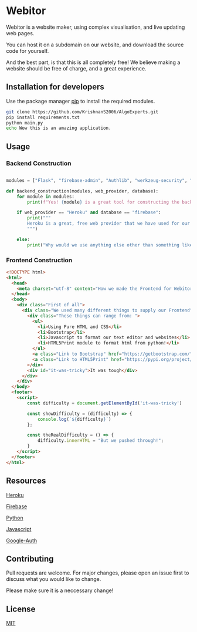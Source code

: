 # Webitor

Webitor is a website maker, using complex visualisation, and live updating web pages.

You can host it on a subdomain on our website, and download the source code for yourself.

And the best part, is that this is all completely free! We believe making a website should be free of charge, and a great experience.

## Installation for developers

Use the package manager [pip](https://pip.pypa.io/en/stable/) to install the required modules.

```bash
git clone https://github.com/KrishnanS2006/AlgoExperts.git
pip install requirements.txt
python main.py
echo Wow this is an amazing application.
```

## Usage

### Backend Construction

```python

modules = ["Flask", "firebase-admin", "Authlib", "werkzeug-security", "gunicorn"]

def backend_construction(modules, web_provider, database):
    for module in modules:
        print(f"Yes! {module} is a great tool for constructing the backend of our web application!")

    if web_provider == "Heroku" and database == "firebase":
        print("""
        Heroku is a great, free web provider that we have used for our project. It is reliable, and a amazing temporary home for our project. Firebase is also something that we love to use in our project, and we advise for you to use it too! It's documentation is amazing, and it's api is easy to understand, and so useful for managing, and storing schemas in your databases!
        """)

    else:
        print("Why would we use anything else other than something like Heroku and Firebase?")

```

### Frontend Construction

```html
<!DOCTYPE html>
<html>
  <head>
    <meta charset="utf-8" content="How we made the Frontend for Webitor!" />
  </head>
  <body>
    <div class="First of all">
      <div class="We used many different things to supply our Frontend">
        <div class="These things can range from: ">
          <ul>
            <li>Using Pure HTML and CSS</li>
            <li>Bootstrap</li>
            <li>Javascript to format our text editor and websites</li>
            <li>HTML5Print module to format html from python!</li>
          </ul>
          <a class="Link to Bootstrap" href="https://getbootstrap.com/">
          <a class="Link to HTML5Print" href="https://pypi.org/project/html5print/">
        </div>
        <div id="it-was-tricky">It was tough</div>
      </div>
    </div>
  </body>
  <footer>
    <script>
        const difficulty = document.getElementById('it-was-tricky')

        const showDifficulty = (difficulty) => {
            console.log(`${difficulty}`)
        };

        const theRealDifficulty = () => {
            difficulty.innerHTML = "But we pushed through!";
        }
    </script>
  </footer>
</html>
```

## Resources

[Heroku](https://www.heroku.com/)

[Firebase](https://firebase.google.com/)

[Python](https://www.python.org/)

[Javascript](https://www.javascript.com/)

[Google-Auth](https://cloud.google.com/cloud-console/)

## Contributing

Pull requests are welcome. For major changes, please open an issue first to discuss what you would like to change.

Please make sure it is a neccessary change!

## License

[MIT](https://choosealicense.com/licenses/mit/)
